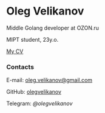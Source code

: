 # Oleg Velikanov

Middle Golang developer at OZON.ru

MIPT student, 23y.o.

[My CV](https://olegvelikanov.github.io/professional_CV_english.pdf)


### Contacts

E-mail: [oleg.velikanov@gmail.com](mailto:oleg.velikanov@gmail.com)

GitHub: [olegvelikanov](https://github.com/olegvelikanov)

Telegram: _@olegvelikanov_
